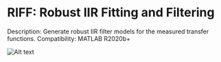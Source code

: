 # RIFF: Robust IIR Fitting and Filtering

Description: Generate robust IIR filter models for the measured transfer functions.
Compatibility: MATLAB R2020b+

![Alt text](RIFF-tutorial-1.gif)

